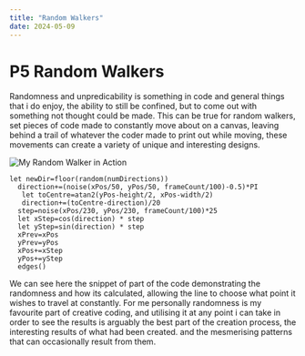 ```yaml
---
title: "Random Walkers"
date: 2024-05-09
---
```


# P5 Random Walkers
Randomness and unpredicability is something in code and general things that i do enjoy, the ability to still be confined, but to come out with something not thought could be made.
This can be true for random walkers, set pieces of code made to constantly move about on a canvas, leaving behind a trail of whatever the coder made to print out while moving,
these movements can create a variety of unique and interesting designs.

![My Random Walker in Action](/My-coding-blog/images/random-walker.png)

```
let newDir=floor(random(numDirections))
  direction+=(noise(xPos/50, yPos/50, frameCount/100)-0.5)*PI
   let toCentre=atan2(yPos-height/2, xPos-width/2)
   direction+=(toCentre-direction)/20
  step=noise(xPos/230, yPos/230, frameCount/100)*25
  let xStep=cos(direction) * step
  let yStep=sin(direction) * step
  xPrev=xPos
  yPrev=yPos
  xPos+=xStep
  yPos+=yStep
  edges()
```
We can see here the snippet of part of the code demonstrating the randomness and how its calculated, allowing the line to choose what point it wishes to travel at constantly.
For me personally randomness is my favourite part of creative coding, and utilising it at any point i can take in order to see the results is arguably the best part of the creation process, the interesting results
of what had been created. and the mesmerising patterns that can occasionally result from them.

